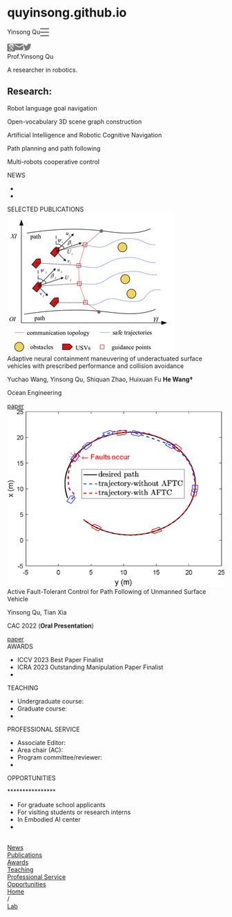 # quyinsong.github.io

<html style="font-size: 159.302px;"><head>
    <meta http-equiv="Content-Type" content="text/html; charset=UTF-8">
    <meta name="viewport" content="width=device-width, initial-scale=1.0, maximum-scale=1, minimum-scale=1">
    <title>Yinsong Qu</title>
    <link rel="stylesheet" type="text/css" href="./css/home.css">
  </head>  
  <body>
    <div class="main" style="display: block;">
      <div class="main-head">
        <div class="head-pc" style="display: none;">
          <div class="name">Yinsong Qu</div>
          <div class="list">
            <div class="list-item"><a href="#news">News</a></div>
            <div class="list-item">
              <a href="#publications">Publications</a>
            </div>
            <div class="list-item"><a href="#awards">Awards</a></div>
            <div class="list-item"><a href="#teaching">Teaching</a></div>
            <div class="list-item">
              <a href="#professional">Professional Service</a>
            </div>
            <div class="list-item">
              <a href="#opportunities">Opportunities</a>
            </div>
          </div>
          <div class="menu">
            <div class="menu-item active">
              <a href="https://quyinsong.github.io">Home</a>
            </div>
            <span>/</span>
            <div class="menu-item">
              <a href="https://qq.github.io">Lab</a>
            </div>
          </div>
        </div>
        <div class="head-phone" style="display: flex;">
          <div class="name">Yinsong Qu</div>
          <svg class="menu-phone" xmlns="http://www.w3.org/2000/svg" width="21" height="19" viewBox="0 0 21 19" fill="none">
            <path fill-rule="evenodd" clip-rule="evenodd" d="M0 1.5C0 0.671573 0.671573 0 1.5 0H19.5C20.3284 0 21 0.671573 21 1.5C21 2.32843 20.3284 3 19.5 3H1.5C0.671573 3 0 2.32843 0 1.5ZM0 9.5C0 8.67157 0.671573 8 1.5 8H19.5C20.3284 8 21 8.67157 21 9.5C21 10.3284 20.3284 11 19.5 11H1.5C0.671573 11 0 10.3284 0 9.5ZM1.5 16C0.671573 16 0 16.6716 0 17.5C0 18.3284 0.671573 19 1.5 19H19.5C20.3284 19 21 18.3284 21 17.5C21 16.6716 20.3284 16 19.5 16H1.5Z" fill="#808080"></path>
          </svg>
        </div>
      </div>
      <div class="main-content">
        <div class="main-userinfo">
          <div class="info">
            <div>
              <img class="lazy-load" src="./assets/photo.jpg" alt="">
              <div class="icon-phone" style="display: flex;">
                <a href="https://scholar.google.com"><img style="width: 18px; height: 18px" src="./assets/ic_1.svg" alt=""></a>
                <a href="mailto:3120246387@bit.edu.cn"><img style="width: 19px; height: 15px" src="./assets/ic_2.svg" alt=""></a>
                <a href="https://twitter.com/"><img style="width: 19px; height: 16px" src="./assets/ic_3.svg" alt=""></a>
              </div>
            </div>
            <div class="info-right">
              <div class="info-title">Prof.Yinsong Qu</div>
              <p>
                A researcher in robotics.
              </p>
              <p>
              <div class="icon" style="display: none;">
                <a href="https://scholar.google.com"><img style="width: 18px; height: 18px" src="./assets/ic_1.svg" alt=""></a>
                <a href="mailto:3120246387@bit.edu.cn"><img style="width: 19px; height: 15px" src="./assets/ic_2.svg" alt=""></a>
                <a href="https://twitter.com"><img style="width: 19px; height: 16px" src="./assets/ic_3.svg" alt=""></a>
              </div>
            </div>
          </div>
          <div class="decs">
            <h2>Research:</h2>
            <p>Robot language goal navigation</p>
            <p>Open-vocabulary 3D scene graph construction</p>
            <p>Artificial Intelligence and Robotic Cognitive Navigation</p>
            <p>Path planning and path following</p>
            <p>Multi-robots cooperative control</p>
          </div>
        </div>
      </div>
      <div class="main-content">
        <div id="news" class="main-news">
          <div class="title">NEWS</div>
          <ul>
            <li></li>
            <li></li>
          </ul>
        </div>
      </div>
      <div class="main-content">
        <div id="publications" class="main-selected">
          <div class="title">SELECTED PUBLICATIONS</div>
          <div class="selected-item">
            <img class="lazy-load" src="./assets/001.jpg" alt="">
            <div class="item-right">
              <div class="item-title">
                Adaptive neural containment maneuvering of underactuated surface vehicles 
                with prescribed performance and collision avoidance
              </div>
              <p>
                Yuchao Wang, Yinsong Qu, Shiquan Zhao, Huixuan Fu
                <b>He Wang<span>†</span></b>
              </p>
              <p class="decs">Ocean Engineering</p>
              <div class="button">
                <a href="https://www.sciencedirect.com/science/article/pii/S0029801824001161?via%3Dihub" class="arXiv">paper</a>
              </div>
            </div>
          </div>
          <div class="selected-item">
            <img class="lazy-load" src="./assets/002.gif" alt="">
            <div class="item-right">
              <div class="item-title">
                Active Fault-Tolerant Control for Path Following of Unmanned Surface Vehicle
              </div>
              <p>
                Yinsong Qu, Tian Xia
              </p>
              <p class="decs">CAC 2022 (<b>Oral Presentation</b>)</p>
              <div class="button">
                <a href="https://ieeexplore.ieee.org/document/10055129" class="arXiv">paper</a>
              </div>
            </div>
          </div>
        </div>
      </div>
      <div class="main-content">
        <div id="awards" class="main-news">
          <div class="title">AWARDS</div>
          <ul>
            <li>ICCV 2023 Best Paper Finalist</li>
            <li>ICRA 2023 Outstanding Manipulation Paper Finalist</li>
            <li></li>
          </ul>
        </div>
      </div>
      <div class="main-content">
        <div id="teaching" class="main-news">
          <div class="title">TEACHING</div>
          <ul>
            <li>
              Undergraduate course:
            </li>
            <li>
              Graduate course:
            </li>
            <li></li>
          </ul>
        </div>
      </div>
      <div class="main-content">
        <div id="professional" class="main-news">
          <div class="title">PROFESSIONAL SERVICE</div>
          <ul>
            <li>
              Associate Editor:
            </li>
            <li>
              Area chair (AC):
            </li>
            <li>
              Program committee/reviewer:
            </li>
            <li></li>
          </ul>
        </div>
      </div>
      <div class="main-content border-none">
        <div id="opportunities" class="main-news">
          <div class="title">OPPORTUNITIES</div>
          <p>
            ****************
          </p>
          <ul>
            <li>
              For graduate school applicants
            </li>
            <li>
              For visiting students or research interns
            </li>
            <li>
              In Embodied AI center
            </li>
            <li></li>
          </ul>
        </div>
      </div>
      <div class="modal">
        <div class="modal-close">
          <img src="./assets/close.svg" alt="" class="close">
        </div>
        <div class="modal-content">
          <div class="modal-content-item" id="link1">
            <a href="#news">News</a>
          </div>
          <div class="modal-content-item" id="link2">
            <a href="#publications">Publications</a>
          </div>
          <div class="modal-content-item" id="link3">
            <a href="#awards">Awards</a>
          </div>
          <div class="modal-content-item" id="link4">
            <a href="#teaching">Teaching</a>
          </div>
          <div class="modal-content-item" id="link5">
            <a href="#professional">Professional Service</a>
          </div>
          <div class="modal-content-item" id="link6">
            <a href="#opportunities">Opportunities</a>
          </div>
        </div>
        <div class="modal-footer">
          <div class="modal-footer-item footer-item-active">
            <a href="https://quyinsong.github.io">Home</a>
          </div>
          <span>/</span>
          <div class="modal-footer-item">
            <a href="https://quyinsong.github.io">Lab</a>
          </div>
        </div>
      </div>
    </div>
    <script src="https://code.jquery.com/jquery-3.7.1.js" integrity="sha256-eKhayi8LEQwp4NKxN+CfCh+3qOVUtJn3QNZ0TciWLP4=" crossorigin="anonymous"></script>
    <script>
      document
        .getElementById('link1')
        .addEventListener('click', function (event) {
          event.preventDefault(); // 阻止默认锚点跳转行为
          const targetElement = document.getElementById('news');
          const offset = 70; // 位移量
          const targetPosition =
            targetElement.getBoundingClientRect().top + window.pageYOffset;
          const offsetPosition = targetPosition - offset;

          window.scrollTo({
            top: offsetPosition,
            behavior: 'smooth',
          });
        });
      document
        .getElementById('link2')
        .addEventListener('click', function (event) {
          event.preventDefault(); // 阻止默认锚点跳转行为
          const targetElement = document.getElementById('publications');
          const offset = 70; // 位移量
          const targetPosition =
            targetElement.getBoundingClientRect().top + window.pageYOffset;
          const offsetPosition = targetPosition - offset;

          window.scrollTo({
            top: offsetPosition,
            behavior: 'smooth',
          });
        });
      document
        .getElementById('link3')
        .addEventListener('click', function (event) {
          event.preventDefault(); // 阻止默认锚点跳转行为
          const targetElement = document.getElementById('awards');
          const offset = 70; // 位移量
          const targetPosition =
            targetElement.getBoundingClientRect().top + window.pageYOffset;
          const offsetPosition = targetPosition - offset;

          window.scrollTo({
            top: offsetPosition,
            behavior: 'smooth',
          });
        });
      document
        .getElementById('link4')
        .addEventListener('click', function (event) {
          event.preventDefault(); // 阻止默认锚点跳转行为
          const targetElement = document.getElementById('teaching');
          const offset = 70; // 位移量
          const targetPosition =
            targetElement.getBoundingClientRect().top + window.pageYOffset;
          const offsetPosition = targetPosition - offset;

          window.scrollTo({
            top: offsetPosition,
            behavior: 'smooth',
          });
        });
      document
        .getElementById('link5')
        .addEventListener('click', function (event) {
          event.preventDefault(); // 阻止默认锚点跳转行为
          const targetElement = document.getElementById('professional');
          const offset = 70; // 位移量
          const targetPosition =
            targetElement.getBoundingClientRect().top + window.pageYOffset;
          const offsetPosition = targetPosition - offset;

          window.scrollTo({
            top: offsetPosition,
            behavior: 'smooth',
          });
        });
      document
        .getElementById('link6')
        .addEventListener('click', function (event) {
          event.preventDefault(); // 阻止默认锚点跳转行为
          const targetElement = document.getElementById('opportunities');
          const offset = 70; // 位移量
          const targetPosition =
            targetElement.getBoundingClientRect().top + window.pageYOffset;
          const offsetPosition = targetPosition - offset;

          window.scrollTo({
            top: offsetPosition,
            behavior: 'smooth',
          });
        });
    </script>
    <script type="text/javascript">
      function onresizeFun() {
        if (window.innerWidth <= 768) {
          let width = document.documentElement.clientWidth;
          // 假设设计稿宽度为750px
          // 假设已知根元素我们设置为100px（这里设置100方便后续我们好计算）
          // 动态设置根元素html的fontSize
          document.documentElement.style.fontSize = 100 * (width / 430) + 'px';
          $('.head-pc').css('display', 'none');
          $('.icon').css('display', 'none');
          $('.swiper-content').css('display', 'none');
          $('.head-phone').css('display', 'flex');
          $('.icon-phone').css('display', 'flex');
          $('.swiper-content-phone').css('display', 'block');
        } else {
          $('.head-pc').css('display', 'flex');
          $('.icon').css('display', 'flex');
          $('.swiper-content').css('display', 'block');
          $('.swiper-content-phone').css('display', 'none');
          $('.head-phone').css('display', 'none');
          $('.icon-phone').css('display', 'none');
        }
        $('.main').css('display', 'block');
      }

      // pc 视频自动播放
      function autoPlayVideo() {
        const videosContainer = document.getElementById('videos');
        const videos = document.querySelectorAll('video');

        // 检查视频是否在可见范围内
        function checkVisibility(video) {
          const rect = video.getBoundingClientRect();
          const containerRect = videosContainer.getBoundingClientRect();
          return (
            rect.top >= containerRect.top &&
            rect.left >= containerRect.left &&
            rect.bottom <= containerRect.bottom &&
            rect.right <= containerRect.right
          );
        }

        // 控制视频的播放和暂停
        function controlVideoPlayback() {
          videos.forEach((video) => {
            if (checkVisibility(video)) {
              video.play();
            } else {
              video.pause();
            }
          });
        }

        // 初始检查
        controlVideoPlayback();

        // 滚动事件监听
        videosContainer.addEventListener('scroll', controlVideoPlayback);
        window.addEventListener('resize', controlVideoPlayback);
      }

      onresizeFun();
      window.addEventListener('resize', onresizeFun);

      document.addEventListener('DOMContentLoaded', function () {
        // 图片懒加载
        // 图片懒加载
        //const observer = new IntersectionObserver((entries) => {
        //  entries.forEach((entry) => {
        //    if (entry.isIntersecting) {
        //      const img = entry.target;
        //      img.src = img.getAttribute('data-src');
        //      observer.unobserve(img);
        //     }
        //   });
        //  });

        //document.querySelectorAll('img.lazy-load').forEach((img) => {
        // observer.observe(img);
        // });

        // 菜单点击事件
        $('.menu-phone').click(() => {
          $('.modal').addClass('modal-active');
          $('body').addClass('noscroll');
        });
        $('.modal-close').click(() => {
          $('.modal').removeClass('modal-active');
          $('body').removeClass('noscroll');
        });
        $('.modal-content-item').click(function () {
          // Remove the 'item-active' class from all siblings
          $(this).siblings('.modal-content-item').removeClass('item-active');
          // Add the 'item-active' class to the clicked element
          $(this).addClass('item-active');
          $('.modal').removeClass('modal-active');
          $('body').removeClass('noscroll');
        });

        if (window.innerWidth > 768) {
          autoPlayVideo();
        }
      });

      function hideshow(a, which) {
        console.log(which);
        if (!document.getElementById) return;
        if (which.style.display == 'block') {
          which.style.display = 'none';
          a.style.background = 'none';
        } else {
          which.style.display = 'block';
          a.style.background = 'rgba(189,220,255,0.30)';
        }
      }
    </script>
  

</body></html>
